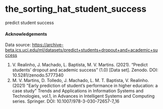 # the_sorting_hat_student_success

predict student success

#### Acknowledgements

Data source: https://archive-beta.ics.uci.edu/ml/datasets/predict+students+dropout+and+academic+success

1. V. Realinho, J. Machado, L. Baptista, M. V. Martins. (2021). “Predict students' dropout and
   academic success” (1.0) [Data set]. Zenodo. DOI: 10.5281/zenodo.5777340
2. M. V. Martins, D. Tolledo, J. Machado, L. M. T. Baptista, V. Realinho. (2021) "Early
   prediction of student’s performance in higher education: a case study" Trends and
   Applications in Information Systems and Technologies, vol.1, in Advances in Intelligent
   Systems and Computing series. Springer. DOI: 10.1007/978-3-030-72657-7_16
